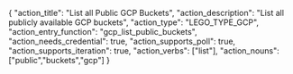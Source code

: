 {
    "action_title": "List all Public GCP Buckets",
    "action_description": "List all publicly available GCP buckets",
    "action_type": "LEGO_TYPE_GCP",
    "action_entry_function": "gcp_list_public_buckets",
    "action_needs_credential": true,
    "action_supports_poll": true,
    "action_supports_iteration": true,
    "action_verbs": ["list"],
    "action_nouns": ["public","buckets","gcp"]
}